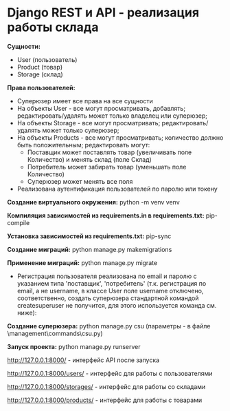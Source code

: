 # Django REST и API - реализация работы склада


**Сущности:**
* User (пользователь)
* Product (товар) 
* Storage (склад)

**Права пользователей:**
* Суперюзер имеет все права на все сущности
* На объекты User - все могут просматривать, добавлять; редактировать/удалять может только владелец или суперюзер;
* На объекты Storage - все могут просматривать; редактировать/удалять может только суперюзер;
* На объекты Products - все могут просматривать; количество должно быть положительным; редактировать могут:
    * Поставщик может поставлять товар (увеличивать поле Количество) и менять склад (поле Склад)
    * Потребитель может забирать товар (уменьшать поле Количество)
    * Суперюзер может менять все поля
* Реализована аутентификация пользователей по паролю или токену


**Создание виртуального окружения:** python -m venv venv

**Компиляция зависимостей из requirements.in в requirements.txt:** pip-compile

**Установка зависимостей из requirements.txt:** pip-sync

**Создание миграций:** python manage.py makemigrations

**Применение миграций:** python manage.py migrate


* Регистрация пользователя реализована по email и паролю с указанием типа 'поставщик', 'потребитель'
  (т.к. регистрация по email, а не username, в классе User поле username отключено, соответственно, 
создать суперюзера стандартной командой createsuperuser не получится, для этого используется команда см. ниже):

**Создание суперюзера:** python manage.py csu  (параметры - в файле \management\commands\csu.py)

**Запуск проекта:** python manage.py runserver 

http://127.0.0.1:8000/ - интерфейс API после запуска

http://127.0.0.1:8000/users/ - интерфейс для работы с пользователями

http://127.0.0.1:8000/storages/  - интерфейс для работы со складами

http://127.0.0.1:8000/products/ -  интерфейс для работы с товарами